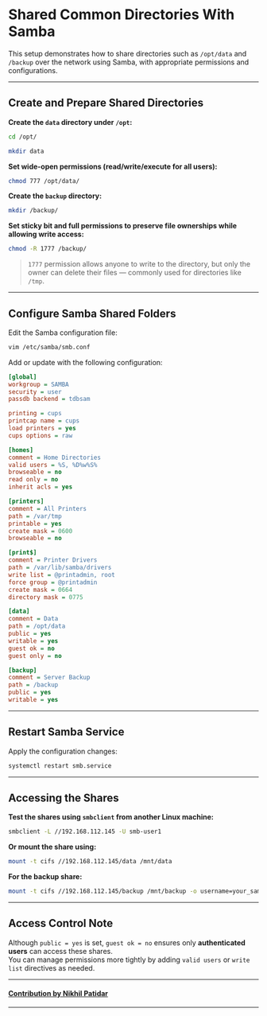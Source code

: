 
# Shared Common Directories With Samba

This setup demonstrates how to share directories such as `/opt/data` and `/backup` over the network using Samba, with appropriate permissions and configurations.

---

## Create and Prepare Shared Directories

**Create the `data` directory under `/opt`:**
```bash
cd /opt/
```
```bash
mkdir data
```

**Set wide-open permissions (read/write/execute for all users):**
```bash
chmod 777 /opt/data/
```

**Create the `backup` directory:**
```bash
mkdir /backup/
```

**Set sticky bit and full permissions to preserve file ownerships while allowing write access:**
```bash
chmod -R 1777 /backup/
```

> `1777` permission allows anyone to write to the directory, but only the owner can delete their files — commonly used for directories like `/tmp`.

---

## Configure Samba Shared Folders

Edit the Samba configuration file:
```bash
vim /etc/samba/smb.conf
```

Add or update with the following configuration:

```ini
[global]
workgroup = SAMBA
security = user
passdb backend = tdbsam

printing = cups
printcap name = cups
load printers = yes
cups options = raw

[homes]
comment = Home Directories
valid users = %S, %D%w%S%
browseable = no
read only = no
inherit acls = yes

[printers]
comment = All Printers
path = /var/tmp
printable = yes
create mask = 0600
browseable = no

[print$]
comment = Printer Drivers
path = /var/lib/samba/drivers
write list = @printadmin, root
force group = @printadmin
create mask = 0664
directory mask = 0775

[data]
comment = Data
path = /opt/data
public = yes
writable = yes
guest ok = no
guest only = no

[backup]
comment = Server Backup
path = /backup
public = yes
writable = yes
```

---

## Restart Samba Service

Apply the configuration changes:
```bash
systemctl restart smb.service
```

---

## Accessing the Shares

**Test the shares using `smbclient` from another Linux machine:**
```bash
smbclient -L //192.168.112.145 -U smb-user1
```

**Or mount the share using:**
```bash
mount -t cifs //192.168.112.145/data /mnt/data
```

**For the backup share:**
```bash
mount -t cifs //192.168.112.145/backup /mnt/backup -o username=your_samba_user,password=your_password,vers=3.0
```

---

## Access Control Note

Although `public = yes` is set, `guest ok = no` ensures only **authenticated users** can access these shares.  
You can manage permissions more tightly by adding `valid users` or `write list` directives as needed.

---

#### [**Contribution by Nikhil Patidar**](https://github.com/nikhilpatidar01?new_signup=true) 
---
